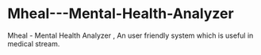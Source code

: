 # Mheal---Mental-Health-Analyzer
Mheal - Mental Health Analyzer , An user friendly system which is useful in medical stream.
